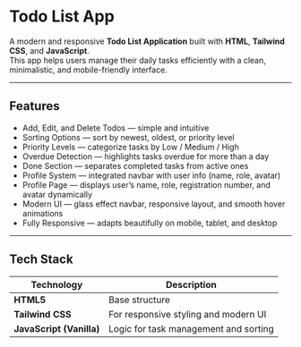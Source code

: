 # Todo List App

A modern and responsive **Todo List Application** built with **HTML**, **Tailwind CSS**, and **JavaScript**.  
This app helps users manage their daily tasks efficiently with a clean, minimalistic, and mobile-friendly interface.

---

## Features

- Add, Edit, and Delete Todos — simple and intuitive
- Sorting Options — sort by newest, oldest, or priority level
- Priority Levels — categorize tasks by Low / Medium / High
- Overdue Detection — highlights tasks overdue for more than a day
- Done Section — separates completed tasks from active ones
- Profile System — integrated navbar with user info (name, role, avatar)
- Profile Page — displays user’s name, role, registration number, and avatar dynamically
- Modern UI — glass effect navbar, responsive layout, and smooth hover animations
- Fully Responsive — adapts beautifully on mobile, tablet, and desktop

---

## Tech Stack

| Technology | Description |
|-------------|-------------|
| **HTML5** | Base structure |
| **Tailwind CSS** | For responsive styling and modern UI |
| **JavaScript (Vanilla)** | Logic for task management and  sorting|




